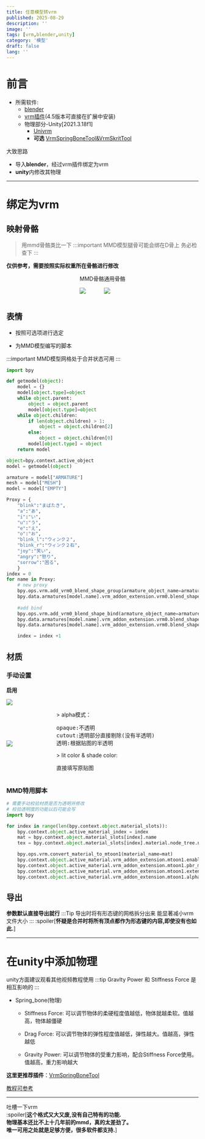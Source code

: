 ```yaml
---
title: 任意模型转vrm
published: 2025-08-29
description: ''
image: ''
tags: [vrm,blender,unity]
category: '模型'
draft: false 
lang: ''
---
```


# 前言
- 所需软件:
    - [blender](https://www.blender.org/)
    - [vrm插件](https://github.com/saturday06/VRM-Addon-for-Blender)(4.5版本可直接在扩展中安装)
    - 物理部分-Unity[2021.3.18f1]
        - [Univrm](https://github.com/vrm-c/UniVRM)
        - **可选** [VrmSpringBoneTool&VrmSkritTool](https://nalulululuna.booth.pm/items/4649509)
    

大致思路
- 导入**blender**，经过vrm插件绑定为vrm
- **unity**内修改其物理

---
# 绑定为vrm

## 映射骨骼

> 用mmd骨骼类比一下
:::important
MMD模型腿骨可能会绑在D骨上
务必检查下
:::

**仅供参考，需要按照实际权重所在骨骼进行修改**

<div style="display: flex;justify-content: center;">

<div>
MMD骨骼

![](image/mmd_map.avif)</div>

<div>
通用骨骼

![](image/bonemap.webp)</div>

</div>

## 表情
- 按照可选项进行选定

- 为MMD模型编写的脚本

:::important
MMD模型网格处于合并状态可用
:::

```python title="BlendShape_proxy.py"
import bpy

def getmodel(object):
    model = {}
    model[object.type]=object
    while object.parent:
        object = object.parent
        model[object.type]=object
    while object.children:
        if len(object.children) > 1:
            object = object.children[2]
        else:
            object = object.children[0]
        model[object.type] = object
    return model

object=bpy.context.active_object
model = getmodel(object)

armature = model["ARMATURE"]
mesh = model["MESH"]
model = model["EMPTY"]

Proxy = {
    "blink":"まばたき",
    "a":"あ",
    "i":"い",
    "u":"う",
    "e":"え",
    "o":"お",
    "blink_l":"ウィンク２",
    "blink_r":"ウィンク２右",
    "joy":"笑い",
    "angry":"怒り",
    "sorrow":"困る",
    }
index = 0
for name in Proxy:
    # new proxy
    bpy.ops.vrm.add_vrm0_blend_shape_group(armature_object_name=armature.name, name=name)
    bpy.data.armatures[model.name].vrm_addon_extension.vrm0.blend_shape_master.blend_shape_groups[index].preset_name = name
    
    #add bind
    bpy.ops.vrm.add_vrm0_blend_shape_bind(armature_object_name=armature.name, blend_shape_group_index=index)
    bpy.data.armatures[model.name].vrm_addon_extension.vrm0.blend_shape_master.blend_shape_groups[index].binds[0].mesh.bpy_object = bpy.data.objects[mesh.name]
    bpy.data.armatures[model.name].vrm_addon_extension.vrm0.blend_shape_master.blend_shape_groups[index].binds[0].index = Proxy[name]

    index = index +1
```

## 材质
### 手动设置

**启用**

![](image/mat.webp)

<div style="display: flex;margin: 0 auto;align-items: center;">

![](image/matset.webp)

<div style="display: flex;margin: 0 auto;align-items: left;">
<div>
> alpha模式：
<pre>
opaque:不透明
cutout:透明部分直接剔除(没有半透明)
透明:根据贴图的半透明
</pre>
> lit color & shade color:
<pre>
直接填写原贴图
</pre></div></div></div>

### MMD特用脚本
```python title="mmd2vrm_mat.py"
# 需要手动校验材质是否为透明并修改
# 校验透明度的功能以后可能会写 
import bpy

for index in range(len(bpy.context.object.material_slots)):
    bpy.context.object.active_material_index = index
    mat = bpy.context.object.material_slots[index].name
    tex = bpy.context.object.material_slots[index].material.node_tree.nodes["mmd_base_tex"].image.name

    bpy.ops.vrm.convert_material_to_mtoon1(material_name=mat)
    bpy.context.object.active_material.vrm_addon_extension.mtoon1.enabled = True
    bpy.context.object.active_material.vrm_addon_extension.mtoon1.pbr_metallic_roughness.base_color_texture.index.source = bpy.data.images[tex]
    bpy.context.object.active_material.vrm_addon_extension.mtoon1.extensions.vrmc_materials_mtoon.shade_multiply_texture.index.source = bpy.data.images[tex]
    bpy.context.object.active_material.vrm_addon_extension.mtoon1.alpha_mode = 'OPAQUE'
```

## 导出
**参数默认直接导出就行**
:::Tip
导出时将有形态键的网格拆分出来
能显著减小vrm文件大小
:::
:spoiler[**怀疑是合并时将所有顶点都作为形态键的内容,即使没有也如此.**]

---

# 在unity中添加物理



unity方面建议观看其他视频教程使用
:::tip
Gravlty Power 和 Stiffness Force 是相互影响的
:::
- Spring_bone(物理)

    - Stiffness Force: 可以调节物体的柔硬程度值越低，物体就越柔软。值越高，物体越僵硬

    - Drag Force: 可以调节物体的弹性程度值越低，弹性越大。值越高，弹性越低

    - Gravity Power: 可以调节物体的受重力影响，配合Stiffness Force使用。值越高，重力影响越大

**这里更推荐插件**：[VrmSpringBoneTool](https://nalulululuna.booth.pm/items/4649509)


[教程可参考](https://youtu.be/WpoeFCxHVnE)

---
吐槽一下vrm<br>
:spoiler[**这个格式又大又废,没有自己特有的功能.<br>物理基本还比不上十几年前的mmd，真的太差劲了。<br>唯一可用之处就是足够方便，很多软件都支持.**]

